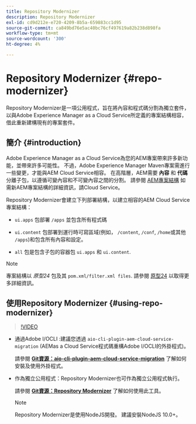 ```yaml
---
title: Repository Modernizer
description: Repository Modernizer
exl-id: cd9d212e-e720-4209-8b5a-659883cc1d95
source-git-commit: ca849bd76e5ac40bc76cf497619a82b238d898fa
workflow-type: tm+mt
source-wordcount: '300'
ht-degree: 4%

---
```


# Repository Modernizer {#repo-modernizer}

Repository Modernizer是一項公用程式，旨在將內容和程式碼分割為獨立套件，以與Adobe Experience Manager as a Cloud Service所定義的專案結構相容，借此重新建構現有的專案套件。

## 簡介 {#introduction}

Adobe Experience Manager as a Cloud Service為您的AEM專案帶來許多新功能，並帶來許多可能性。 不過，Adobe Experience Manager Maven專案需進行一些變更，才能與AEM Cloud Service相容。 在高階層，AEM需要 **內容** 和 **代碼** 分離子包，以遵循可變內容和不可變內容之間的分割。 請參閱 [AEM專案結構](https://experienceleague.adobe.com/docs/experience-manager-cloud-service/implementing/developing/aem-project-content-package-structure.html) 如需新AEM專案結構的詳細資訊，請Cloud Service。

Repository Modernizer會建立下列部署結構，以建立相容的AEM Cloud Service專案結構：

* `ui.apps` 包部署 `/apps` 並包含所有程式碼

* `ui.content` 包部署到運行時可寫區域(例如， `/content`, `/conf`, `/home`或其他 `/apps`)和包含所有內容和設定。

* `all` 包是包含子包的容器包 `ui.apps` 和 `ui.content`.

>[!NOTE]
>專案結構以 *原型24* 包及其 `pom.xml/filter.xml files`. 請參閱 [原型24](https://github.com/adobe/aem-project-archetype) 以取得更多詳細資訊。

## 使用Repository Modernizer {#using-repo-modernizer}

>[!VIDEO](https://video.tv.adobe.com/v/333057/?quality=12&learn=on)

* 通過Adobe I/OCLI :建議您透過 `aio-cli-plugin-aem-cloud-service-migration` (AEMas a Cloud Service程式碼重構Adobe I/OCLI的外掛程式)。

   請參閱 **[Git資源：aio-cli-plugin-aem-cloud-service-migration](https://github.com/adobe/aio-cli-plugin-aem-cloud-service-migration#introduction)** 了解如何安裝及使用外掛程式。

* 作為獨立公用程式：Repository Modernizer也可作為獨立公用程式執行。

   請參閱 **[Git資源：Repository Modernizer](https://github.com/adobe/aem-cloud-service-source-migration/tree/master/packages/repository-modernizer)** 了解如何使用此工具。

   >[!NOTE]
   >
   >Repository Modernizer是使用NodeJS開發。 建議安裝NodeJS 10.0+。
